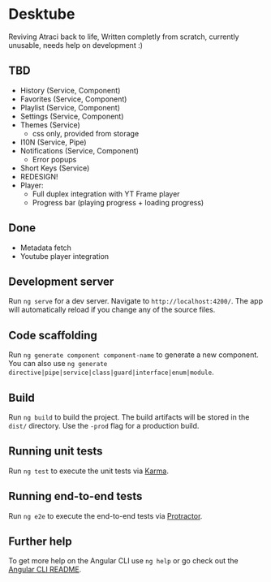 # Desktube

Reviving Atraci back to life, Written completly from scratch, currently unusable, needs help on development :)

## TBD
- History (Service, Component)
- Favorites (Service, Component)
- Playlist (Service, Component)
- Settings (Service, Component)
- Themes (Service)
  * css only, provided from storage
- I10N (Service, Pipe)
- Notifications (Service, Component)
  * Error popups
- Short Keys (Service)
- REDESIGN!
- Player:
  * Full duplex integration with YT Frame player
  * Progress bar (playing progress + loading progress)

## Done
- Metadata fetch
- Youtube player integration

## Development server

Run `ng serve` for a dev server. Navigate to `http://localhost:4200/`. The app will automatically reload if you change any of the source files.

## Code scaffolding

Run `ng generate component component-name` to generate a new component. You can also use `ng generate directive|pipe|service|class|guard|interface|enum|module`.

## Build

Run `ng build` to build the project. The build artifacts will be stored in the `dist/` directory. Use the `-prod` flag for a production build.

## Running unit tests

Run `ng test` to execute the unit tests via [Karma](https://karma-runner.github.io).

## Running end-to-end tests

Run `ng e2e` to execute the end-to-end tests via [Protractor](http://www.protractortest.org/).

## Further help

To get more help on the Angular CLI use `ng help` or go check out the [Angular CLI README](https://github.com/angular/angular-cli/blob/master/README.md).
